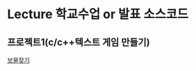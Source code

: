 # Lecture 학교수업 or 발표 소스코드 
## 프로젝트1(c/c++텍스트 게임 만들기)

[보물찾기](https://github.com/2018130/Lecture/tree/main/Game/1012)
